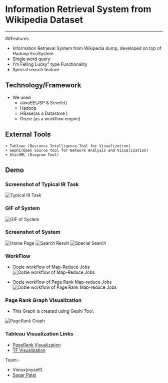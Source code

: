 # Information Retrieval System from Wikipedia Dataset 
----------

##Features
* Information Retrieval System from Wikipedia dump, developed on top of Hadoop EcoSystem. <br />
* Single word query
* I'm Felling Lucky” type Functionality
* Special search feature

## Technology/Framework
* We used 
	+ JavaEE(JSP & Sevelet)
	+ Hadoop
	+ HBase(as a Datastore )
	+ Oozie (as a workflow engine)

## External Tools
	+ Tableau (Business Intelligence Tool for Visualization)
	+ Gephi(Open Source tool for Network Analysis and Visualization)
	+ StarUML (Diagram Tool)
	
## Demo
### Screenshot of Typical IR Task
![Typical IR Task](Ir_task.png)

### GIF of System
![GIF of System](wiki.gif) 

### Screenshot of System
![Home Page](1.jpg)
![Search Result](2.jpg)
![Special Search](3.jpg)

### WorkFlow

* Oozie workflow of Map-Reduce Jobs
![Oozie workflow of Map-Reduce Jobs](mrjob.png)

* Oozie workflow of Page Rank Map-reduce Jobs
![Oozie workflow of Page Rank Map-reduce Jobs](PR.png)

### Page Rank Graph Visualization

* This Graph is  created using Gephi Tool.

![PageRank Graph](PR_Graph.png)

### Tableau Visualization Links

- [PageRank Visualization](http://public.tableau.com/profile/vimox#!/vizhome/PR_Final_0/Sheet1)
- [TF Visualization](http://public.tableau.com/profile/vimox#!/vizhome/FII_Final/Sheet1) 
	
Team:-
- Vimox(myself)
- [Sagar Patel](http://github.com/sagarpatel26)




